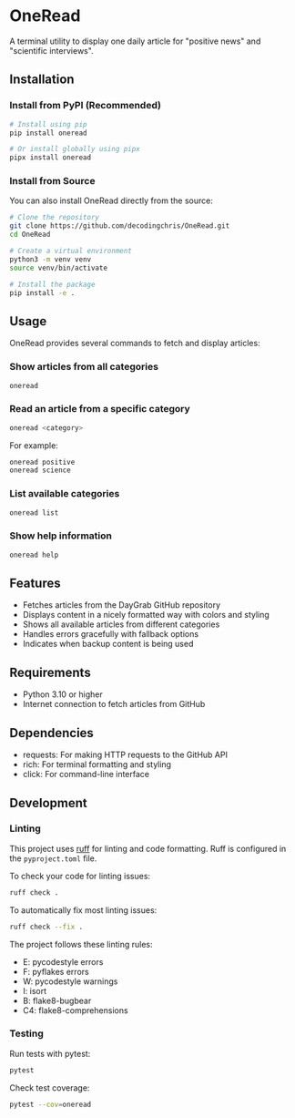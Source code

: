 # OneRead

A terminal utility to display one daily article for "positive news" and "scientific interviews".

## Installation

### Install from PyPI (Recommended)

```bash
# Install using pip
pip install oneread

# Or install globally using pipx
pipx install oneread
```

### Install from Source

You can also install OneRead directly from the source:

```bash
# Clone the repository
git clone https://github.com/decodingchris/OneRead.git
cd OneRead

# Create a virtual environment
python3 -m venv venv
source venv/bin/activate

# Install the package
pip install -e .
```

## Usage

OneRead provides several commands to fetch and display articles:

### Show articles from all categories

```bash
oneread
```

### Read an article from a specific category

```bash
oneread <category>
```

For example:

```bash
oneread positive
oneread science
```

### List available categories

```bash
oneread list
```

### Show help information

```bash
oneread help
```

## Features

- Fetches articles from the DayGrab GitHub repository
- Displays content in a nicely formatted way with colors and styling
- Shows all available articles from different categories
- Handles errors gracefully with fallback options
- Indicates when backup content is being used

## Requirements

- Python 3.10 or higher
- Internet connection to fetch articles from GitHub

## Dependencies

- requests: For making HTTP requests to the GitHub API
- rich: For terminal formatting and styling
- click: For command-line interface

## Development

### Linting

This project uses [ruff](https://github.com/astral-sh/ruff) for linting and code formatting. Ruff is configured in the `pyproject.toml` file.

To check your code for linting issues:

```bash
ruff check .
```

To automatically fix most linting issues:

```bash
ruff check --fix .
```

The project follows these linting rules:

- E: pycodestyle errors
- F: pyflakes errors
- W: pycodestyle warnings
- I: isort
- B: flake8-bugbear
- C4: flake8-comprehensions

### Testing

Run tests with pytest:

```bash
pytest
```

Check test coverage:

```bash
pytest --cov=oneread
```
